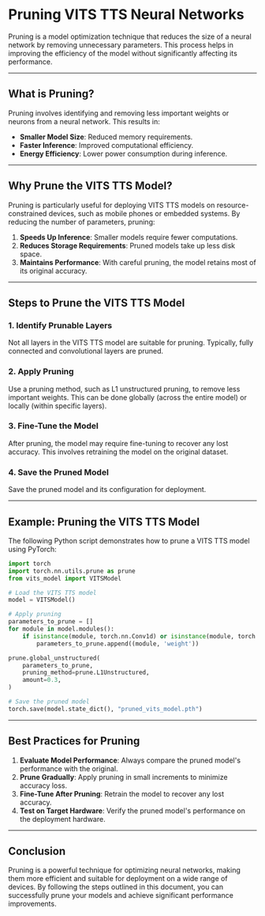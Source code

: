# Pruning VITS TTS Neural Networks

Pruning is a model optimization technique that reduces the size of a neural network by removing unnecessary parameters. This process helps in improving the efficiency of the model without significantly affecting its performance.

---

## What is Pruning?
Pruning involves identifying and removing less important weights or neurons from a neural network. This results in:

- **Smaller Model Size**: Reduced memory requirements.
- **Faster Inference**: Improved computational efficiency.
- **Energy Efficiency**: Lower power consumption during inference.

---

## Why Prune the VITS TTS Model?
Pruning is particularly useful for deploying VITS TTS models on resource-constrained devices, such as mobile phones or embedded systems. By reducing the number of parameters, pruning:

1. **Speeds Up Inference**: Smaller models require fewer computations.
2. **Reduces Storage Requirements**: Pruned models take up less disk space.
3. **Maintains Performance**: With careful pruning, the model retains most of its original accuracy.

---

## Steps to Prune the VITS TTS Model

### 1. Identify Prunable Layers
Not all layers in the VITS TTS model are suitable for pruning. Typically, fully connected and convolutional layers are pruned.

### 2. Apply Pruning
Use a pruning method, such as L1 unstructured pruning, to remove less important weights. This can be done globally (across the entire model) or locally (within specific layers).

### 3. Fine-Tune the Model
After pruning, the model may require fine-tuning to recover any lost accuracy. This involves retraining the model on the original dataset.

### 4. Save the Pruned Model
Save the pruned model and its configuration for deployment.

---

## Example: Pruning the VITS TTS Model

The following Python script demonstrates how to prune a VITS TTS model using PyTorch:

```python
import torch
import torch.nn.utils.prune as prune
from vits_model import VITSModel

# Load the VITS TTS model
model = VITSModel()

# Apply pruning
parameters_to_prune = []
for module in model.modules():
    if isinstance(module, torch.nn.Conv1d) or isinstance(module, torch.nn.Linear):
        parameters_to_prune.append((module, 'weight'))

prune.global_unstructured(
    parameters_to_prune,
    pruning_method=prune.L1Unstructured,
    amount=0.3,
)

# Save the pruned model
torch.save(model.state_dict(), "pruned_vits_model.pth")
```

---

## Best Practices for Pruning

1. **Evaluate Model Performance**: Always compare the pruned model's performance with the original.
2. **Prune Gradually**: Apply pruning in small increments to minimize accuracy loss.
3. **Fine-Tune After Pruning**: Retrain the model to recover any lost accuracy.
4. **Test on Target Hardware**: Verify the pruned model's performance on the deployment hardware.

---

## Conclusion
Pruning is a powerful technique for optimizing neural networks, making them more efficient and suitable for deployment on a wide range of devices. By following the steps outlined in this document, you can successfully prune your models and achieve significant performance improvements.